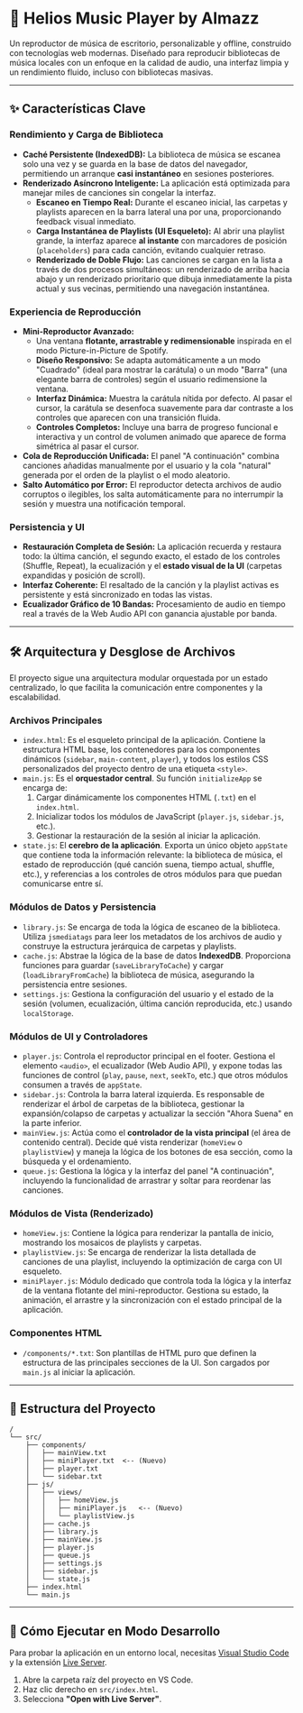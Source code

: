 # 🎵 Helios Music Player by Almazz

Un reproductor de música de escritorio, personalizable y offline, construido con tecnologías web modernas. Diseñado para reproducir bibliotecas de música locales con un enfoque en la calidad de audio, una interfaz limpia y un rendimiento fluido, incluso con bibliotecas masivas.

---

## ✨ Características Clave

### Rendimiento y Carga de Biblioteca
* **Caché Persistente (IndexedDB):** La biblioteca de música se escanea solo una vez y se guarda en la base de datos del navegador, permitiendo un arranque **casi instantáneo** en sesiones posteriores.
* **Renderizado Asíncrono Inteligente:** La aplicación está optimizada para manejar miles de canciones sin congelar la interfaz.
    * **Escaneo en Tiempo Real:** Durante el escaneo inicial, las carpetas y playlists aparecen en la barra lateral una por una, proporcionando feedback visual inmediato.
    * **Carga Instantánea de Playlists (UI Esqueleto):** Al abrir una playlist grande, la interfaz aparece **al instante** con marcadores de posición (`placeholders`) para cada canción, evitando cualquier retraso.
    * **Renderizado de Doble Flujo:** Las canciones se cargan en la lista a través de dos procesos simultáneos: un renderizado de arriba hacia abajo y un renderizado prioritario que dibuja inmediatamente la pista actual y sus vecinas, permitiendo una navegación instantánea.

### Experiencia de Reproducción
* **Mini-Reproductor Avanzado:**
    * Una ventana **flotante, arrastrable y redimensionable** inspirada en el modo Picture-in-Picture de Spotify.
    * **Diseño Responsivo:** Se adapta automáticamente a un modo "Cuadrado" (ideal para mostrar la carátula) o un modo "Barra" (una elegante barra de controles) según el usuario redimensione la ventana.
    * **Interfaz Dinámica:** Muestra la carátula nítida por defecto. Al pasar el cursor, la carátula se desenfoca suavemente para dar contraste a los controles que aparecen con una transición fluida.
    * **Controles Completos:** Incluye una barra de progreso funcional e interactiva y un control de volumen animado que aparece de forma simétrica al pasar el cursor.
* **Cola de Reproducción Unificada:** El panel "A continuación" combina canciones añadidas manualmente por el usuario y la cola "natural" generada por el orden de la playlist o el modo aleatorio.
* **Salto Automático por Error:** El reproductor detecta archivos de audio corruptos o ilegibles, los salta automáticamente para no interrumpir la sesión y muestra una notificación temporal.

### Persistencia y UI
* **Restauración Completa de Sesión:** La aplicación recuerda y restaura todo: la última canción, el segundo exacto, el estado de los controles (Shuffle, Repeat), la ecualización y el **estado visual de la UI** (carpetas expandidas y posición de scroll).
* **Interfaz Coherente:** El resaltado de la canción y la playlist activas es persistente y está sincronizado en todas las vistas.
* **Ecualizador Gráfico de 10 Bandas:** Procesamiento de audio en tiempo real a través de la Web Audio API con ganancia ajustable por banda.

---

## 🛠️ Arquitectura y Desglose de Archivos

El proyecto sigue una arquitectura modular orquestada por un estado centralizado, lo que facilita la comunicación entre componentes y la escalabilidad.

### Archivos Principales
* `index.html`: Es el esqueleto principal de la aplicación. Contiene la estructura HTML base, los contenedores para los componentes dinámicos (`sidebar`, `main-content`, `player`), y todos los estilos CSS personalizados del proyecto dentro de una etiqueta `<style>`.
* `main.js`: Es el **orquestador central**. Su función `initializeApp` se encarga de:
    1.  Cargar dinámicamente los componentes HTML (`.txt`) en el `index.html`.
    2.  Inicializar todos los módulos de JavaScript (`player.js`, `sidebar.js`, etc.).
    3.  Gestionar la restauración de la sesión al iniciar la aplicación.
* `state.js`: El **cerebro de la aplicación**. Exporta un único objeto `appState` que contiene toda la información relevante: la biblioteca de música, el estado de reproducción (qué canción suena, tiempo actual, shuffle, etc.), y referencias a los controles de otros módulos para que puedan comunicarse entre sí.

### Módulos de Datos y Persistencia
* `library.js`: Se encarga de toda la lógica de escaneo de la biblioteca. Utiliza `jsmediatags` para leer los metadatos de los archivos de audio y construye la estructura jerárquica de carpetas y playlists.
* `cache.js`: Abstrae la lógica de la base de datos **IndexedDB**. Proporciona funciones para guardar (`saveLibraryToCache`) y cargar (`loadLibraryFromCache`) la biblioteca de música, asegurando la persistencia entre sesiones.
* `settings.js`: Gestiona la configuración del usuario y el estado de la sesión (volumen, ecualización, última canción reproducida, etc.) usando `localStorage`.

### Módulos de UI y Controladores
* `player.js`: Controla el reproductor principal en el footer. Gestiona el elemento `<audio>`, el ecualizador (Web Audio API), y expone todas las funciones de control (`play`, `pause`, `next`, `seekTo`, etc.) que otros módulos consumen a través de `appState`.
* `sidebar.js`: Controla la barra lateral izquierda. Es responsable de renderizar el árbol de carpetas de la biblioteca, gestionar la expansión/colapso de carpetas y actualizar la sección "Ahora Suena" en la parte inferior.
* `mainView.js`: Actúa como el **controlador de la vista principal** (el área de contenido central). Decide qué vista renderizar (`homeView` o `playlistView`) y maneja la lógica de los botones de esa sección, como la búsqueda y el ordenamiento.
* `queue.js`: Gestiona la lógica y la interfaz del panel "A continuación", incluyendo la funcionalidad de arrastrar y soltar para reordenar las canciones.

### Módulos de Vista (Renderizado)
* `homeView.js`: Contiene la lógica para renderizar la pantalla de inicio, mostrando los mosaicos de playlists y carpetas.
* `playlistView.js`: Se encarga de renderizar la lista detallada de canciones de una playlist, incluyendo la optimización de carga con UI esqueleto.
* `miniPlayer.js`: Módulo dedicado que controla toda la lógica y la interfaz de la ventana flotante del mini-reproductor. Gestiona su estado, la animación, el arrastre y la sincronización con el estado principal de la aplicación.

### Componentes HTML
* `/components/*.txt`: Son plantillas de HTML puro que definen la estructura de las principales secciones de la UI. Son cargados por `main.js` al iniciar la aplicación.

---

## 📁 Estructura del Proyecto

```
/
└── src/
    ├── components/
    │   ├── mainView.txt
    │   ├── miniPlayer.txt  <-- (Nuevo)
    │   ├── player.txt
    │   └── sidebar.txt
    ├── js/
    │   ├── views/
    │   │   ├── homeView.js
    │   │   ├── miniPlayer.js   <-- (Nuevo)
    │   │   └── playlistView.js
    │   ├── cache.js
    │   ├── library.js
    │   ├── mainView.js
    │   ├── player.js
    │   ├── queue.js
    │   ├── settings.js
    │   ├── sidebar.js
    │   └── state.js
    ├── index.html
    └── main.js
```

---

## 🚀 Cómo Ejecutar en Modo Desarrollo

Para probar la aplicación en un entorno local, necesitas [Visual Studio Code](https://code.visualstudio.com/) y la extensión [Live Server](https://marketplace.visualstudio.com/items?itemName=ritwickdey.LiveServer).

1.  Abre la carpeta raíz del proyecto en VS Code.
2.  Haz clic derecho en `src/index.html`.
3.  Selecciona **"Open with Live Server"**.